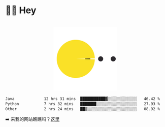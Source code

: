 
# 👋🏻 Hey
<div align="center">
	<br>
	<img src="https://raw.githubusercontent.com/Aniket965/Aniket965/master/pacman.svg?sanitize=true" width="200" height="200">
	<br>
</div>

<!--START_SECTION:waka-->

```text
Java             12 hrs 31 mins  ███████████▓░░░░░░░░░░░░░   46.42 %
Python           7 hrs 32 mins   ███████░░░░░░░░░░░░░░░░░░   27.93 %
Other            2 hrs 24 mins   ██▒░░░░░░░░░░░░░░░░░░░░░░   08.92 %
```

<!--END_SECTION:waka-->

 ➡️  来我的网站瞧瞧吗？[这里](https://www.shaolongfei.com)
